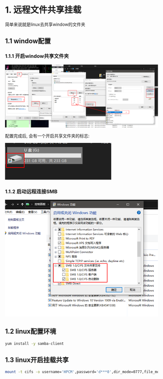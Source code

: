 

# 1. 远程文件共享挂载

简单来说就是linux去共享window的文件夹

## 1.1 window配置

### 1.1.1 开启window共享文件夹

![image-20200723102554401](.image/02-%E8%BF%9C%E7%A8%8B%E6%8C%82%E8%BD%BD/image-20200723102554401.png)

配置完成后, 会有一个开启共享文件夹的标志:

![image-20200723102642337](.image/02-%E8%BF%9C%E7%A8%8B%E6%8C%82%E8%BD%BD/image-20200723102642337.png)

### 1.1.2 启动远程连接SMB

![image-20200723103233743](.image/02-%E8%BF%9C%E7%A8%8B%E6%8C%82%E8%BD%BD/image-20200723103233743.png)

## 1.2 linux配置环境

```bash
yum install -y samba-client
```

## 1.3 linux开启挂载共享

```bash
mount -t cifs -o username='HPCM',password='d***0',dir_mode=0777,file_mode=0777 //10.0.0.1/G  ./win
```


